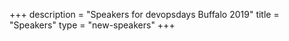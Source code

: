 +++
description = "Speakers for devopsdays Buffalo 2019"
title = "Speakers"
type = "new-speakers"
+++